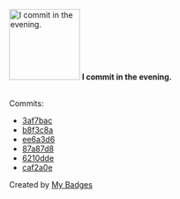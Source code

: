 <img src="https://github.com/my-badges/my-badges/blob/master/src/all-badges/time-of-commit/evening-commits.png?raw=true" alt="I commit in the evening." title="I commit in the evening." width="128">
<strong>I commit in the evening.</strong>
<br><br>

Commits:

- <a href="https://github.com/andrewjswan/SwatchTime/commit/3af7bacd0f0824e6b427754bfa313f30e36c301e">3af7bac</a>
- <a href="https://github.com/andrewjswan/WifiRemote/commit/b8f3c8a01ec65e4b1bd880306b852e7425b46ab8">b8f3c8a</a>
- <a href="https://github.com/andrewjswan/MPExtended/commit/ee6a3d6410661508ae4d088f62e406224137c1c3">ee6a3d6</a>
- <a href="https://github.com/andrewjswan/EspHoMaTriXv2/commit/87a87d875854fdbbf72e5c6d17f8c8180a1fe82d">87a87d8</a>
- <a href="https://github.com/andrewjswan/EspHoMaTriXv2/commit/6210ddeb005b1f7e6d9824733924191811d0a7ca">6210dde</a>
- <a href="https://github.com/andrewjswan/EspHoMaTriXv2/commit/caf2a0ebb8e8456d509c45ad56b832fabde94508">caf2a0e</a>


Created by <a href="https://github.com/my-badges/my-badges">My Badges</a>